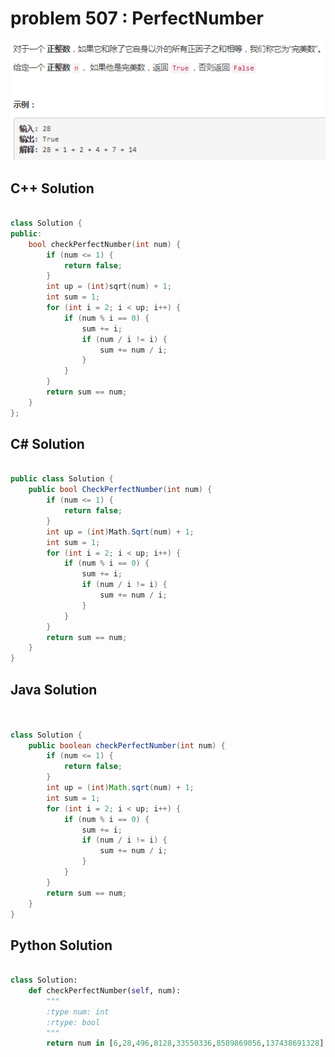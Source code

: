 
# problem 507 : PerfectNumber

<img src="https://github.com/Peefy/PeefyLeetCode/blob/master/doc/501-600/507.PerfectNumber/problem.png"/>

## C++ Solution

```c++

class Solution {
public:
    bool checkPerfectNumber(int num) {
        if (num <= 1) {
            return false;
        }
        int up = (int)sqrt(num) + 1;
        int sum = 1;
        for (int i = 2; i < up; i++) {
            if (num % i == 0) {
                sum += i;
                if (num / i != i) {
                    sum += num / i;
                }
            }
        }
        return sum == num;
    }
};

```

## C# Solution

```csharp

public class Solution {
    public bool CheckPerfectNumber(int num) {
        if (num <= 1) {
            return false;
        }
        int up = (int)Math.Sqrt(num) + 1;
        int sum = 1;
        for (int i = 2; i < up; i++) {
            if (num % i == 0) {
                sum += i;
                if (num / i != i) {
                    sum += num / i;
                }
            }
        }
        return sum == num;
    }
}

```

## Java Solution

```java


class Solution {
    public boolean checkPerfectNumber(int num) {
        if (num <= 1) {
            return false;
        }
        int up = (int)Math.sqrt(num) + 1;
        int sum = 1;
        for (int i = 2; i < up; i++) {
            if (num % i == 0) {
                sum += i;
                if (num / i != i) {
                    sum += num / i;
                }
            }
        }
        return sum == num;
    }
}

```

## Python Solution

```python

class Solution:
    def checkPerfectNumber(self, num):
        """
        :type num: int
        :rtype: bool
        """
        return num in [6,28,496,8128,33550336,8589869056,137438691328]

```





